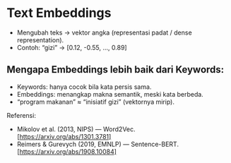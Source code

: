 # Text Embeddings

- Mengubah teks → vektor angka (representasi padat / dense representation).
- Contoh: “gizi” → [0.12, -0.55, …, 0.89]

## Mengapa Embeddings lebih baik dari Keywords:

- Keywords: hanya cocok bila kata persis sama.
- Embeddings: menangkap makna semantik, meski kata berbeda.
- “program makanan” ≈ “inisiatif gizi” (vektornya mirip).

Referensi:
- Mikolov et al. (2013, NIPS) — Word2Vec. [https://arxiv.org/abs/1301.3781]
- Reimers & Gurevych (2019, EMNLP) — Sentence-BERT. [https://arxiv.org/abs/1908.10084]
